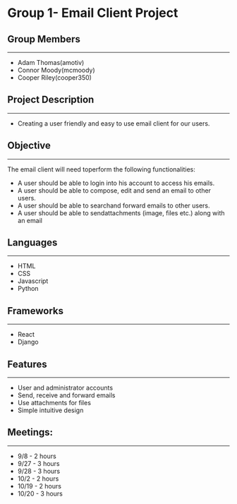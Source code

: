 # Group 1- Email Client Project
## Group Members
---
- Adam Thomas(amotiv)
- Connor Moody(mcmoody)
- Cooper Riley(cooper350)
## Project Description
---
- Creating a user friendly and easy to use email client for our users.
## Objective
---
The email client will need toperform the following functionalities:
- A user should be able to login into his account to access his emails.
- A user should be able to compose, edit and send an email to other users.
- A user should be able to searchand forward emails to other users.
- A user should be able to sendattachments (image, files etc.) along with an email
## Languages
---
- HTML
- CSS
- Javascript
- Python
## Frameworks
---
- React
- Django
## Features
---
- User and administrator accounts
- Send, receive and forward emails
- Use attachments for files
- Simple intuitive design

## Meetings:

---

- 9/8  -  2 hours
- 9/27 -  3 hours
- 9/28 -  3 hours
- 10/2 -  2 hours
- 10/19 - 2 hours
- 10/20 - 3 hours
